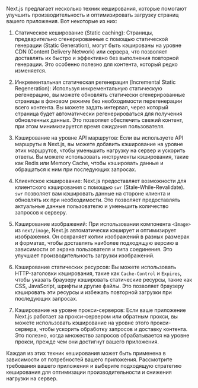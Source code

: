 Next.js предлагает несколько техник кеширования, которые помогают улучшить производительность и оптимизировать загрузку страниц вашего приложения. Вот некоторые из них:

1. Статическое кеширование (Static caching):
   Страницы, предварительно сгенерированные с помощью статической генерации (Static Generation), могут быть кэшированы на уровне CDN (Content Delivery Network) или сервера, что позволяет доставлять их быстро и эффективно без выполнения повторной генерации. Это особенно полезно для контента, который редко изменяется.

2. Инкрементальная статическая регенерация (Incremental Static Regeneration):
   Используя инкрементальную статическую регенерацию, вы можете обновлять статически сгенерированные страницы в фоновом режиме без необходимости перегенерации всего контента. Вы можете задать интервал, через который страница будет автоматически регенерироваться для получения обновленных данных. Это позволяет обеспечить свежий контент, при этом минимизируется время ожидания пользователя.

3. Кэширование на уровне API маршрутов:
   Если вы используете API маршруты в Next.js, вы можете добавить кэширование на уровне этих маршрутов, чтобы уменьшить нагрузку на сервер и ускорить ответы. Вы можете использовать инструменты кэширования, такие как Redis или Memory Cache, чтобы кэшировать данные и обращаться к ним при последующих запросах.

4. Клиентское кэширование:
   Next.js предоставляет возможности для клиентского кэширования с помощью `swr` (Stale-While-Revalidate). `swr` позволяет вам кэшировать данные на стороне клиента и обновлять их при необходимости. Это позволяет предоставлять актуальные данные пользователю и уменьшить количество запросов к серверу.

5. Кэширование изображений:
   При использовании компонента `<Image>` из `next/image`, Next.js автоматически кэширует и оптимизирует изображения. Он сохраняет копии изображений в разных размерах и форматах, чтобы доставлять наиболее подходящую версию в зависимости от экрана пользователя и типа соединения. Это улучшает производительность загрузки изображений.

6. Кэширование статических ресурсов:
   Вы можете использовать HTTP-заголовки кэширования, такие как `Cache-Control` и `Expires`, чтобы указать браузеру кэшировать статические ресурсы, такие как CSS, JavaScript, шрифты и другие файлы. Это позволяет браузеру кэшировать эти ресурсы и избежать повторной загрузки при последующих запросах.

7. Кэширование на уровне прокси-серверов:
   Если ваше приложение Next.js работает за прокси-сервером или обратным прокси, вы можете использовать кэширование на уровне этого прокси-сервера, чтобы ускорить обработку запросов и доставку контента. Это полезно, когда множество запросов обрабатывается на уровне прокси, прежде чем они достигнут вашего приложения.

Каждая из этих техник кеширования может быть применена в зависимости от потребностей вашего приложения. Рассмотрите требования вашего приложения и выберите подходящую стратегию кеширования для оптимизации производительности и снижения нагрузки на сервер.